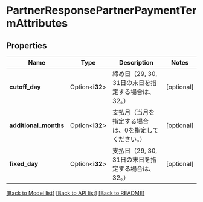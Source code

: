 # PartnerResponsePartnerPaymentTermAttributes

## Properties

Name | Type | Description | Notes
------------ | ------------- | ------------- | -------------
**cutoff_day** | Option<**i32**> | 締め日（29, 30, 31日の末日を指定する場合は、32。） | [optional]
**additional_months** | Option<**i32**> | 支払月（当月を指定する場合は、0を指定してください。） | [optional]
**fixed_day** | Option<**i32**> | 支払日（29, 30, 31日の末日を指定する場合は、32。） | [optional]

[[Back to Model list]](../README.md#documentation-for-models) [[Back to API list]](../README.md#documentation-for-api-endpoints) [[Back to README]](../README.md)


